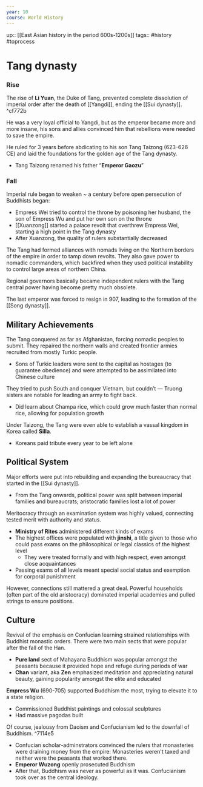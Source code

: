 ```yaml
---
year: 10
course: World History
---
```

up:: [[East Asian history in the period 600s-1200s]]
tags:: #history #toprocess 

# Tang dynasty
### Rise
The rise of **Li Yuan**, the Duke of Tang, prevented complete dissolution of imperial order after the death of [[Yangdi]], ending the [[Sui dynasty]]. ^cf772b

He was a very loyal official to Yangdi, but as the emperor became more and more insane, his sons and allies convinced him that rebellions were needed to save the empire.

He ruled for 3 years before abdicating to his son Tang Taizong (623-626 CE) and laid the foundations for the golden age of the Tang dynasty. 
- Tang Taizong renamed his father “**Emperor Gaozu**”

### Fall
Imperial rule began to weaken ~ a century before open persecution of Buddhists began:
- Empress Wei tried to control the throne by poisoning her husband, the son of Empress Wu and put her own son on the throne
- [[Xuanzong]] started a palace revolt that overthrew Empress Wei, starting a high point in the Tang dynasty
- After Xuanzong, the quality of rulers substantially decreased

The Tang had formed alliances with nomads living on the Northern borders of the empire in order to tamp down revolts. They also gave power to nomadic commanders, which backfired when they used political instability to control large areas of northern China.

Regional governors basically became independent rulers with the Tang central power having become pretty much obsolete.

The last emperor was forced to resign in 907, leading to the formation of the [[Song dynasty]].

## Military Achievements
The Tang conquered as far as Afghanistan, forcing nomadic peoples to submit. They repaired the northern walls and created frontier armies recruited from mostly Turkic people.
- Sons of Turkic leaders were sent to the capital as hostages (to guarantee obedience) and were attempted to be assimilated into Chinese culture

They tried to push South and conquer Vietnam, but couldn’t — Truong sisters are notable for leading an army to fight back.
- Did learn about Champa rice, which could grow much faster than normal rice, allowing for population growth

Under Taizong, the Tang were even able to establish a vassal kingdom in Korea called **Silla**.
- Koreans paid tribute every year to be left alone

## Political System
Major efforts were put into rebuilding and expanding the bureaucracy that started in the [[Sui dynasty]]. 
- From the Tang onwards, political power was split between imperial families and bureaucrats; aristocratic families lost a lot of power

Meritocracy through an examination system was highly valued, connecting tested merit with authority and status.
- **Ministry of Rites** administered different kinds of exams
- The highest offices were populated with **jinshi**, a title given to those who could pass exams on the philosophical or legal classics of the highest level
	- They were treated formally and with high respect, even amongst close acquaintances
- Passing exams of all levels meant special social status and exemption for corporal punishment

However, connections still mattered a great deal. Powerful households (often part of the old aristocracy) dominated imperial academies and pulled strings to ensure positions.

## Culture
Revival of the emphasis on Confucian learning strained relationships with Buddhist monastic orders. There were two main sects that were popular after the fall of the Han.
- **Pure land** sect of Mahayana Buddhism was popular amongst the peasants because it provided hope and refuge during periods of war
- **Chan** variant, aka **Zen** emphasized meditation and appreciating natural beauty, gaining popularity amongst the elite and educated

**Empress Wu** (690-705) supported Buddhism the most, trying to elevate it to a state religion.
- Commissioned Buddhist paintings and colossal sculptures
- Had massive pagodas built

Of course, jealousy from Daoism and Confucianism led to the downfall of Buddhism. ^7114e5
- Confucian scholar-adminstrators convinced the rulers that monasteries were draining money from the empire: Monasteries weren't taxed and neither were the peasants that worked there.
- **Emperor Wuzong** openly prosecuted Buddhism
- After that, Buddhism was never as powerful as it was. Confucianism took over as the central ideology.